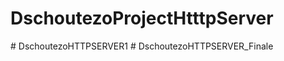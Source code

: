 # DschoutezoProjectHtttpServer
#   D s c h o u t e z o H T T P S E R V E R 1  
 # DschoutezoHTTPSERVER_Finale
